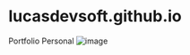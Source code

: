 # lucasdevsoft.github.io
Portfolio Personal
![image](https://user-images.githubusercontent.com/106991248/182991735-ae64e974-0dcb-4b93-9e31-40bbff145057.png)
